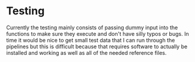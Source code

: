Testing
=========

Currently the testing mainly consists of passing dummy input into the functions
to make sure they execute and don't have silly typos or bugs. In time it would
be nice to get small test data that I can run through the pipelines but this is
difficult because that requires software to actually be installed and working
as well as all of the needed reference files.
